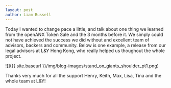 ```yaml
---
layout: post
author: Liam Bussell
---
```


Today I wanted to change pace a little, and talk about one thing we learned from the openANX Token Sale and the 3 months before it. We simply could not have achieved the success we did without and excellent team of advisors, backers and community. Below is one example, a release from  our legal advisors at L&Y Hong Kong, who really helped us thoughout the whole project. 

![]({{ site.baseurl }}/img/blog-images/stand_on_giants_shoulder_pt1.png)

Thanks  very much for all the support Henry, Keith, Max, Lisa, Tina and the whole team at L&Y!